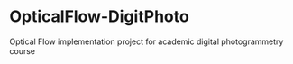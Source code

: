 # OpticalFlow-DigitPhoto
Optical Flow implementation project for academic digital photogrammetry course
